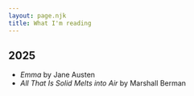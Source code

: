 ```yaml
---
layout: page.njk
title: What I'm reading
---
```

## 2025
- *Emma* by Jane Austen
- *All That Is Solid Melts into Air* by Marshall Berman